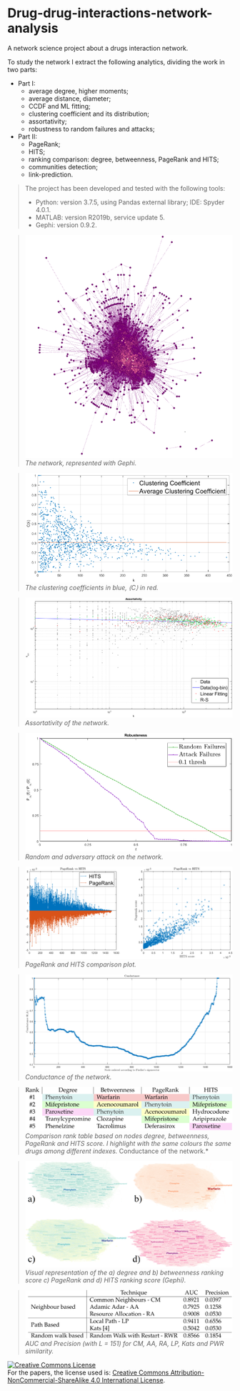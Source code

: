 # Drug-drug-interactions-network-analysis
A network science project about a drugs interaction network.

To study the network I extract the following analytics, dividing the work in two parts:
* Part I:
  - average degree, higher moments; 
  - average distance, diameter; 
  - CCDF and ML fitting; 
  - clustering coefficient and its distribution;
  - assortativity;
  - robustness to random failures and attacks;
* Part II:
  - PageRank;
  - HITS;
  - ranking comparison: degree, betweenness, PageRank and HITS;
  - communities detection;
  - link-prediction.


>The project has been developed and tested with the following tools:
>- Python: version 3.7.5, using Pandas external library; IDE: Spyder 4.0.1.
>- MATLAB: version R2019b, service update 5.
>- Gephi: version 0.9.2.


>![net-1](img/1.png)<br />
>*The network, represented with Gephi.*

>![net-1](img/2.png)<br />
>*The clustering coefficients in blue, ⟨C⟩ in red.*

>![net-1](img/3.png)<br />
>*Assortativity of the network.*

>![net-1](img/4.png)<br />
>*Random and adversary attack on the network.*

>![net-1](img/5.png)<br />
>*PageRank and HITS comparison plot.*

>![net-1](img/6.png)<br />
>*Conductance of the network.*

>![net-1](img/8.png) <br />
>*Comparison rank table based on nodes degree, betweenness, PageRank and HITS
>score. I highlight with the same colours the same drugs among different indexes.*
>Conductance of the network.*

>![net-1](img/9.png)<br />
>*Visual representation of the a) degree and b) betweenness ranking score c) PageRank and d) HITS ranking score (Gephi).*

>![net-1](img/10.png)<br />
>*AUC and Precision (with L = 151) for CM, AA, RA, LP, Kats and PWR similarity.*







<a rel="license" href="http://creativecommons.org/licenses/by-nc-sa/4.0/"><img alt="Creative Commons License" style="border-width:0" src="https://i.creativecommons.org/l/by-nc-sa/4.0/88x31.png" /></a><br />For the papers, the license used is: <a rel="license" href="http://creativecommons.org/licenses/by-nc-sa/4.0/">Creative Commons Attribution-NonCommercial-ShareAlike 4.0 International License</a>.
